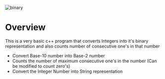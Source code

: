 ![binary](https://user-images.githubusercontent.com/26244906/33188650-550e0420-d050-11e7-825b-c7cdba6c750b.jpg)

# Overview
This is a very basic c++ program that converts Integers into it's binary representation and also counts number of consecutive one's in that number

- Convert Base-10 number into Base-2 number
- Counts the number of maximum consecutive one's in the number (Can be modified to count zero's)
- Convert the Integer Number into String representation


